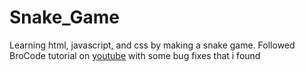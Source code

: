 # Snake_Game
Learning html, javascript, and css by making a snake game. Followed BroCode tutorial on [youtube](https://youtu.be/Je0B3nHhKmM) with some bug fixes that i found

